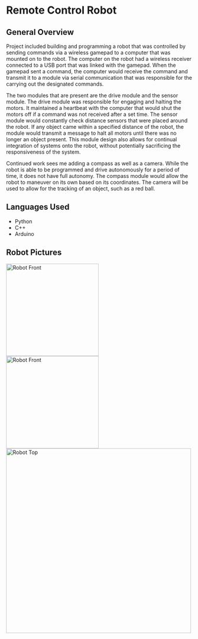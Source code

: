 # Remote Control Robot

## General Overview
Project included building and programming a robot that was controlled by sending commands via a wireless gamepad to a computer that was mounted on to the robot. The computer on the robot had a wireless receiver connected to a USB port that was linked with the gamepad. When the gamepad sent a command, the computer would receive the command and transmit it to a module via serial communication that was responsible for the carrying out the designated commands. 
  
The two modules that are present are the drive module and the sensor module. The drive module was responsible for engaging and halting the motors. It maintained a heartbeat with the computer that would shut the motors off if a command was not received after a set time. The sensor module would constantly check distance sensors that were placed around the robot. If any object came within a specified distance of the robot, the module would transmit a message to halt all motors until there was no longer an object present. This module design also allows for continual integration of systems onto the robot, without potentially sacrificing the responsiveness of the system.

Continued work sees me adding a compass as well as a camera. While the robot is able to be programmed and drive autonomously for a period of time, it does not have full autonomy. The compass module would allow the robot to maneuver on its own based on its coordinates. The camera will be used to allow for the tracking of an object, such as a red ball. 

## Languages Used
- Python
- C++
- Arduino

## Robot Pictures
<img align="left" alt="Robot Front" width="250px" src="https://i.imgur.com/RO5btTN.jpg"/>
<img align="left" alt="Robot Front" width="250px" src="https://i.imgur.com/PRL1Y2G.jpg"/>
<img align="left" alt="Robot Top" width="500px" src="https://i.imgur.com/R7QoZjD.jpg"/>
